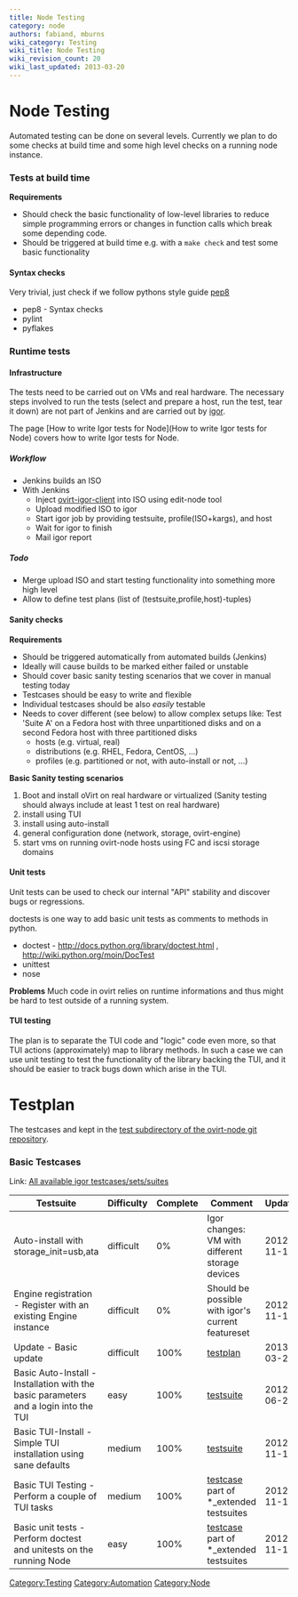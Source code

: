 ```yaml
---
title: Node Testing
category: node
authors: fabiand, mburns
wiki_category: Testing
wiki_title: Node Testing
wiki_revision_count: 20
wiki_last_updated: 2013-03-20
---
```


# Node Testing

Automated testing can be done on several levels. Currently we plan to do some checks at build time and some high level checks on a running node instance.

### Tests at build time

**Requirements**

*   Should check the basic functionality of low-level libraries to reduce simple programming errors or changes in function calls which break some depending code.
*   Should be triggered at build time e.g. with a `make check` and test some basic functionality

#### Syntax checks

Very trivial, just check if we follow pythons style guide [pep8](http://www.python.org/dev/peps/pep-0008/)

*   pep8 - Syntax checks
*   pylint
*   pyflakes

### Runtime tests

#### Infrastructure

The tests need to be carried out on VMs and real hardware. The necessary steps involved to run the tests (select and prepare a host, run the test, tear it down) are not part of Jenkins and are carried out by [igor](https://gitorious.org/ovirt/igord).

The page [How to write Igor tests for Node](How to write Igor tests for Node) covers how to write Igor tests for Node.

##### Workflow

*   Jenkins builds an ISO
*   With Jenkins
    -   Inject [ovirt-igor-client](https://gitorious.org/ovirt/ovirt-igor-client) into ISO using edit-node tool
    -   Upload modified ISO to igor
    -   Start igor job by providing testsuite, profile(ISO+kargs), and host
    -   Wait for igor to finish
    -   Mail igor report

##### Todo

*   Merge upload ISO and start testing functionality into something more high level
*   Allow to define test plans (list of (testsuite,profile,host)-tuples)

#### Sanity checks

**Requirements**

*   Should be triggered automatically from automated builds (Jenkins)
*   Ideally will cause builds to be marked either failed or unstable
*   Should cover basic sanity testing scenarios that we cover in manual testing today
*   Testcases should be easy to write and flexible
*   Individual testcases should be also *easily* testable
*   Needs to cover different (see below) to allow complex setups like: Test 'Suite A' on a Fedora host with three unpartitioned disks and on a second Fedora host with three partitioned disks
    -   hosts (e.g. virtual, real)
    -   distributions (e.g. RHEL, Fedora, CentOS, ...)
    -   profiles (e.g. partitioned or not, with auto-install or not, ...)

**Basic Sanity testing scenarios**

1.  Boot and install oVirt on real hardware or virtualized (Sanity testing should always include at least 1 test on real hardware)
2.  install using TUI
3.  install using auto-install
4.  general configuration done (network, storage, ovirt-engine)
5.  start vms on running ovirt-node hosts using FC and iscsi storage domains

#### Unit tests

Unit tests can be used to check our internal "API" stability and discover bugs or regressions.

doctests is one way to add basic unit tests as comments to methods in python.

*   doctest - <http://docs.python.org/library/doctest.html> , <http://wiki.python.org/moin/DocTest>
*   unittest
*   nose

**Problems** Much code in ovirt relies on runtime informations and thus might be hard to test outside of a running system.

#### TUI testing

The plan is to separate the TUI code and "logic" code even more, so that TUI actions (approximately) map to library methods. In such a case we can use unit testing to test the functionality of the library backing the TUI, and it should be easier to track bugs down which arise in the TUI.

# Testplan

The testcases and kept in the [test subdirectory of the ovirt-node git repository](http://gerrit.ovirt.org/gitweb?p=ovirt-node.git;a=tree;f=tests/igor;hb=HEAD).

### Basic Testcases

Link: [All available igor testcases/sets/suites](http://gerrit.ovirt.org/gitweb?p=ovirt-node.git;a=tree;f=tests/igor;hb=HEAD)

| Testsuite                                                                            | Difficulty | Complete | Comment                                                                                                                                               | Updated    |
|--------------------------------------------------------------------------------------|------------|----------|-------------------------------------------------------------------------------------------------------------------------------------------------------|------------|
| Auto-install with storage_init=usb,ata                                              | difficult  | 0%       | Igor changes: VM with different storage devices                                                                                                       | 2012-11-19 |
| Engine registration - Register with an existing Engine instance                      | difficult  | 0%       | Should be possible with igor's current featureset                                                                                                     | 2012-11-15 |
| Update - Basic update                                                                | difficult  | 100%     | [testplan](http://gerrit.ovirt.org/gitweb?p=ovirt-node.git;a=blob;f=tests/igor/plans/ai_upgrade.plan;hb=HEAD)                                         | 2013-03-20 |
| Basic Auto-Install - Installation with the basic parameters and a login into the TUI | easy       | 100%     | [testsuite](http://gerrit.ovirt.org/gitweb?p=ovirt-node.git;a=blob;f=tests/igor/suites/ai_basic.suite;hb=HEAD)                                        | 2012-06-20 |
| Basic TUI-Install - Simple TUI installation using sane defaults                      | medium     | 100%     | [testsuite](http://gerrit.ovirt.org/gitweb?p=ovirt-node.git;a=blob;f=tests/igor/suites/mi_basic.suite;hb=HEAD)                                        | 2012-11-15 |
| Basic TUI Testing - Perform a couple of TUI tasks                                    | medium     | 100%     | [testcase](http://gerrit.ovirt.org/gitweb?p=ovirt-node.git;a=blob;f=tests/igor/sets/tui/check_navigation.set;hb=HEAD) part of \*_extended testsuites | 2012-11-15 |
| Basic unit tests - Perform doctest and unitests on the running Node                  | easy       | 100%     | [testcase](http://gerrit.ovirt.org/gitweb?p=ovirt-node.git;a=blob;f=tests/igor/sets/python.set;hb=HEAD) part of \*_extended testsuites               | 2012-11-15 |

<Category:Testing> <Category:Automation> <Category:Node>
